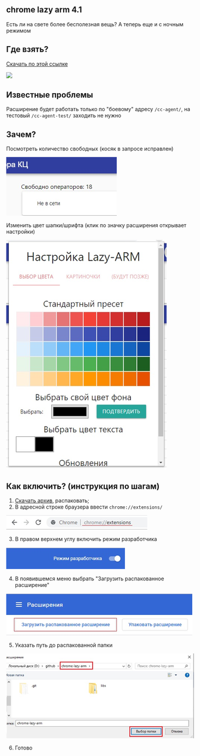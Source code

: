 ## chrome lazy arm 4.1

Есть ли на свете более бесполезная вещь? А теперь еще и с ночным режимом

## Где взять?
[Скачать по этой ссылке](https://github.com/JustMonk/chrome-lazy-arm/releases/download/4.1/chrome-lazy-arm-4.1.rar)

![](screenshoot/demo.jpg)

## Известные проблемы

Расширение будет работать только по "боевому" адресу `/cc-agent/`, на тестовый `/cc-agent-test/` заходить не нужно

## Зачем?

Посмотреть количество свободных (косяк в запросе исправлен)

![](screenshoots/free.jpg)

Изменить цвет шапки/шрифта (клик по значку расширения открывает настройки)

![](screenshoots/settings.jpg)


## Как включить? (инструкция по шагам)

1) [Скачать архив](https://github.com/JustMonk/chrome-lazy-arm/releases/download/4.1/chrome-lazy-arm-4.1.rar), распаковать;
2) В адресной строке браузера ввести `chrome://extensions/`

![](screenshoots/chrome_extensions_path.jpg)

3) В правом верхнем углу включить режим разработчика

![](screenshoots/dev_mode.jpg)

4) В появившемся меню выбрать "Загрузить распакованное расширение"

![](screenshoots/upload_ext.jpg)

5) Указать путь до распакованной папки

![](screenshoots/path.jpg)

6) Готово
